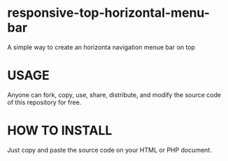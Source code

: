 # responsive-top-horizontal-menu-bar
A simple way to create an horizonta navigation menue bar on top

# USAGE
Anyone can fork, copy, use, share, distribute, and modify the source code of this repository for free.

# HOW TO INSTALL
Just copy and paste the source code on your HTML or PHP document.
